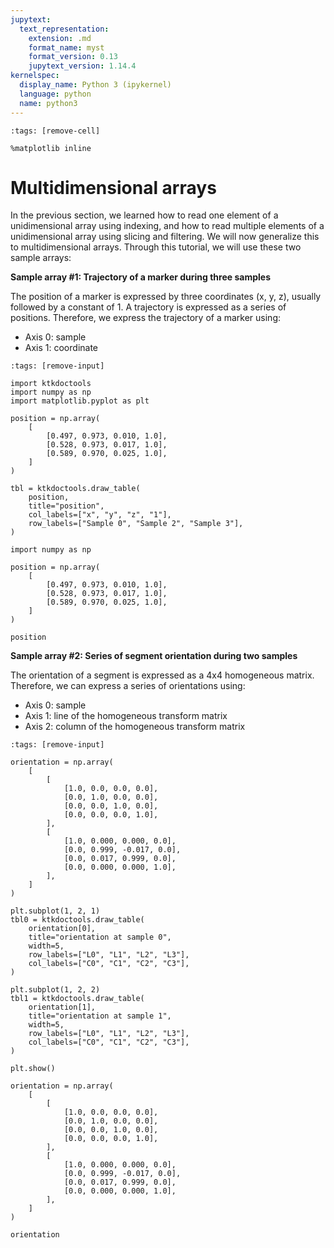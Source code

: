 ```yaml
---
jupytext:
  text_representation:
    extension: .md
    format_name: myst
    format_version: 0.13
    jupytext_version: 1.14.4
kernelspec:
  display_name: Python 3 (ipykernel)
  language: python
  name: python3
---
```


```{code-cell} ipython3
:tags: [remove-cell]

%matplotlib inline
```

# Multidimensional arrays

In the previous section, we learned how to read one element of a unidimensional array using indexing, and how to read multiple elements of a unidimensional array using slicing and filtering. We will now generalize this to multidimensional arrays. Through this tutorial, we will use these two sample arrays:

**Sample array #1: Trajectory of a marker during three samples**

The position of a marker is expressed by three coordinates (x, y, z), usually followed by a constant of 1. A trajectory is expressed as a series of positions. Therefore, we express the trajectory of a marker using:

- Axis 0: sample
- Axis 1: coordinate

```{code-cell} ipython3
:tags: [remove-input]

import ktkdoctools
import numpy as np
import matplotlib.pyplot as plt

position = np.array(
    [
        [0.497, 0.973, 0.010, 1.0],
        [0.528, 0.973, 0.017, 1.0],
        [0.589, 0.970, 0.025, 1.0],
    ]
)

tbl = ktkdoctools.draw_table(
    position,
    title="position",
    col_labels=["x", "y", "z", "1"],
    row_labels=["Sample 0", "Sample 2", "Sample 3"],
)
```

```{code-cell} ipython3
import numpy as np

position = np.array(
    [
        [0.497, 0.973, 0.010, 1.0],
        [0.528, 0.973, 0.017, 1.0],
        [0.589, 0.970, 0.025, 1.0],
    ]
)

position
```

**Sample array #2: Series of segment orientation during two samples**

The orientation of a segment is expressed as a 4x4 homogeneous matrix. Therefore, we can express a series of orientations using:

- Axis 0: sample
- Axis 1: line of the homogeneous transform matrix
- Axis 2: column of the homogeneous transform matrix

```{code-cell} ipython3
:tags: [remove-input]

orientation = np.array(
    [
        [
            [1.0, 0.0, 0.0, 0.0],
            [0.0, 1.0, 0.0, 0.0],
            [0.0, 0.0, 1.0, 0.0],
            [0.0, 0.0, 0.0, 1.0],
        ],
        [
            [1.0, 0.000, 0.000, 0.0],
            [0.0, 0.999, -0.017, 0.0],
            [0.0, 0.017, 0.999, 0.0],
            [0.0, 0.000, 0.000, 1.0],
        ],
    ]
)

plt.subplot(1, 2, 1)
tbl0 = ktkdoctools.draw_table(
    orientation[0],
    title="orientation at sample 0",
    width=5,
    row_labels=["L0", "L1", "L2", "L3"],
    col_labels=["C0", "C1", "C2", "C3"],
)

plt.subplot(1, 2, 2)
tbl1 = ktkdoctools.draw_table(
    orientation[1],
    title="orientation at sample 1",
    width=5,
    row_labels=["L0", "L1", "L2", "L3"],
    col_labels=["C0", "C1", "C2", "C3"],
)

plt.show()
```

```{code-cell} ipython3
orientation = np.array(
    [
        [
            [1.0, 0.0, 0.0, 0.0],
            [0.0, 1.0, 0.0, 0.0],
            [0.0, 0.0, 1.0, 0.0],
            [0.0, 0.0, 0.0, 1.0],
        ],
        [
            [1.0, 0.000, 0.000, 0.0],
            [0.0, 0.999, -0.017, 0.0],
            [0.0, 0.017, 0.999, 0.0],
            [0.0, 0.000, 0.000, 1.0],
        ],
    ]
)

orientation
```
